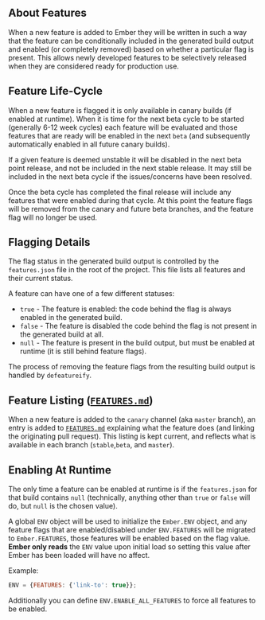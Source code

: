## About Features

When a new feature is added to Ember they will be written in such a way that the
feature can be conditionally included in the generated build output and enabled
(or completely removed) based on whether a particular flag is present. This
allows newly developed features to be selectively released when they are
considered ready for production use.

## Feature Life-Cycle

When a new feature is flagged it is only available in canary builds (if enabled
at runtime). When it is time for the next beta cycle to be started (generally
6-12 week cycles) each feature will be evaluated and those features that are
ready will be enabled in the next `beta` (and subsequently automatically enabled
in all future canary builds).

If a given feature is deemed unstable it will be disabled in the next beta point
release, and not be included in the next stable release. It may still be included
in the next beta cycle if the issues/concerns have been resolved.

Once the beta cycle has completed the final release will include any features that
were enabled during that cycle. At this point the feature flags will be removed from
the canary and future beta branches, and the feature flag will no longer be used.

## Flagging Details

The flag status in the generated build output is controlled by the `features.json`
file in the root of the project. This file lists all features and their current
status.

A feature can have one of a few different statuses:

* `true` - The feature is enabled: the code behind the flag is always enabled in
  the generated build.
* `false` - The feature is disabled the code behind the flag is not present in
  the generated build at all.
* `null` - The feature is present in the build output, but must be enabled at
  runtime (it is still behind feature flags).

The process of removing the feature flags from the resulting build output is
handled by `defeatureify`.

## Feature Listing ([`FEATURES.md`](https://github.com/emberjs/ember.js/blob/master/FEATURES.md))

When a new feature is added to the `canary` channel (aka `master` branch), an
entry is added to [`FEATURES.md`](https://github.com/emberjs/ember.js/blob/master/FEATURES.md)
explaining what the feature does (and linking the originating pull request).
This listing is kept current, and reflects what is available in each branch
(`stable`,`beta`, and `master`).

## Enabling At Runtime

The only time a feature can be enabled at runtime is if the
`features.json` for that build contains `null` (technically, anything other
than `true` or `false` will do, but `null` is the chosen value).

A global `ENV` object will be used to initialize the `Ember.ENV`
object, and any feature flags that are enabled/disabled under
`ENV.FEATURES` will be migrated to `Ember.FEATURES`, those features
will be enabled based on the flag value. **Ember only reads** the
`ENV` value upon initial load so setting this value after Ember has
been loaded will have no affect.

Example:

```javascript
ENV = {FEATURES: {'link-to': true}};
```

Additionally you can define `ENV.ENABLE_ALL_FEATURES` to force all
features to be enabled.
